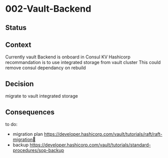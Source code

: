 # 002-Vault-Backend

## Status


## Context

Currently vault Backend is onboard in Consul KV
Hashicorp recommandation is to use integrated storage from vault cluster
This could remove consul dependancy on rebuild

## Decision

migrate to vault integrated storage

## Consequences

to do:
- migration plan https://developer.hashicorp.com/vault/tutorials/raft/raft-migration
- backup https://developer.hashicorp.com/vault/tutorials/standard-procedures/sop-backup

